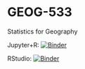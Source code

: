 # GEOG-533

Statistics for Geography

Jupyter+R: [![Binder](http://mybinder.org/badge.svg)](https://mybinder.org/v2/gh/giswqs/GEOG-533/master?filepath=index.ipynb)

RStudio: [![Binder](http://mybinder.org/badge.svg)](https://mybinder.org/v2/gh/giswqs/GEOG-533/master?urlpath=rstudio)